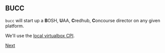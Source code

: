 ## BUCC

`bucc` will start up a **B**OSH, **U**AA, **C**redhub, **C**oncourse director on any given platform.

We'll use the [local virtualbox CPI](https://github.com/7hunderbird/bucccf/blob/a30ac3eb189b52db82c9bd9136bbff419793b8c5/scripts/bucccf#L52).

[Next](02-bosh-deployment.md)